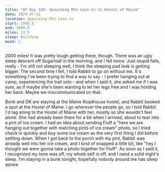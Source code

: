 ```yaml
---
title: "AT Day 120: Spaulding Mtn Lean-to to Hostel of Maine"
date: 2024-07-31
location: Spaulding Mtn Lean-to
start: 1995.5
end: 2009.0
miles: 13.5
sleep: Building
mood: 🙂
---
```

2000 miles! It was pretty tough getting there, though. There was an ugly steep descent off Sugarloaf in the morning, and I fell twice. Just stupid falls, really - I'm still not sleeping well, I think the sleeping pad leak is getting bigger. The second time I fell, I told Rabbit to go on without me. It's something I've been trying to find a way to say - I prefer hanging out at camp, experiencing the trail solo - and when I said it, she asked me if I was sure, as if maybe she's been wanting to let her legs free and I was holding her back. Maybe we miscommunicated on that.

Bonk and DK are staying at the Maine Roadhouse hostel, and Rabbit booked a spot at the Hostel of Maine. I go wherever the people go, so I told Rabbit I'd tag along to the Hostel of Maine with her, mostly so she wouldn't feel alone. She had already been there for a bit when I arrived, about to tear into a pint of ice cream. I had an idea about sending Fluff a "here we are hanging out together with matching pints of ice cream" photo, so I tried check in quickly and buy some ice cream as the very first thing I did before settling down. When I got back to the porch with my pint, Rabbit was already well into her ice cream, and I kind of snapped a little bit, like "hey I thought we were gonna take a photo together for Fluff". As soon as I said it, I recognized my tone was off, my whole self is off, and I need a solid night's sleep. I'm staying in a bunk tonight, hopefully nobody around me has sleep apnea.
